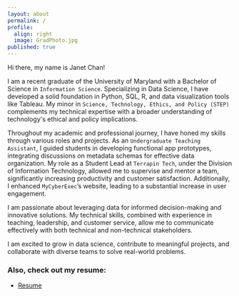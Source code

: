 ```yaml
---
layout: about
permalink: /
profile:
  align: right
  image: GradPhoto.jpg
published: true
---
```

Hi there, my name is Janet Chan!

I am a recent graduate of the University of Maryland with a Bachelor of Science in `Information Science`. Specializing in Data Science, I have developed a solid foundation in Python, SQL, R, and data visualization tools like Tableau. My minor in `Science, Technology, Ethics, and Policy (STEP)` complements my technical expertise with a broader understanding of technology's ethical and policy implications.

Throughout my academic and professional journey, I have honed my skills through various roles and projects. As an `Undergraduate Teaching Assistant`, I guided students in developing functional app prototypes, integrating discussions on metadata schemas for effective data organization. My role as a Student Lead at `Terrapin Tech`, under the Division of Information Technology, allowed me to supervise and mentor a team, significantly increasing productivity and customer satisfaction. Additionally, I enhanced `MyCyberExec`’s website, leading to a substantial increase in user engagement.

I am passionate about leveraging data for informed decision-making and innovative solutions. My technical skills, combined with experience in teaching, leadership, and customer service, allow me to communicate effectively with both technical and non-technical stakeholders.

I am excited to grow in data science, contribute to meaningful projects, and collaborate with diverse teams to solve real-world problems.

### Also, check out my resume:

- [Resume](https://drive.google.com/file/d/1VFDK_-mf-pU0vM3ZEP5M8XkysDhHZDF-/view?usp=sharing)
